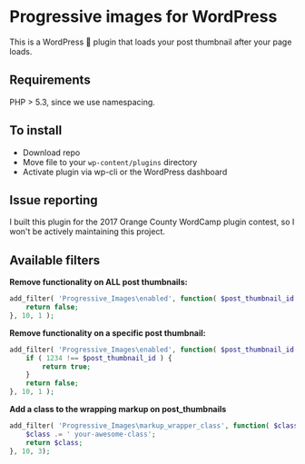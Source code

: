 # Progressive images for WordPress
This is a WordPress 🔌 plugin that loads your post thumbnail after your page loads.

## Requirements
PHP > 5.3, since we use namespacing.

## To install
* Download repo
* Move file to your `wp-content/plugins` directory
* Activate plugin via wp-cli or the WordPress dashboard

## Issue reporting
I built this plugin for the 2017 Orange County WordCamp plugin contest, so I won't be actively maintaining this project. 

## Available filters
**Remove functionality on ALL post thumbnails:**
```php
add_filter( 'Progressive_Images\enabled', function( $post_thumbnail_id ) {
    return false;
}, 10, 1 );
```

**Remove functionality on a specific post thumbnail:**
```php
add_filter( 'Progressive_Images\enabled', function( $post_thumbnail_id ) {
    if ( 1234 !== $post_thumbnail_id ) {
        return true;
    }
    return false;
}, 10, 1 );
```

**Add a class to the wrapping markup on post_thumbnails**
```php
add_filter( 'Progressive_Images\markup_wrapper_class', function( $class ) {
	$class .= ' your-awesome-class';
	return $class;
}, 10, 3);
```